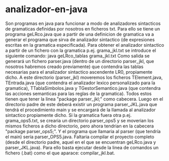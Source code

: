 # analizador-en-java
Son programas en java para funcionar a modo de analizadores sintacticos de gramaticas definidas por nosotros en ficheros txt. Para ello se tiene un programa geLRco.java que a partir de una definicion de gramatica va a generar el programa que sirva de analizador sintactico (de expresiones escritas en la gramatica especificada).
Para obtener el analizador sintactico a partir de un fichero con la gramatica p.ej. grama_jkl.txt se introduce el siguiente comando:
java geLRco_tablas grama_jkl.txt
Como salida se generará un fichero parser.java (dentro de un directorio parser_jkl, que nosotros habremos creado previamente) que contendra las tablas necesarias para el analizador sintactico ascendente LR0, propiamente dicho.
A este directorio (parser_jkl) moveremos los ficheros TElement.java, TEntrada.java (que contendra el analizador lexico personalizado para la gramatica), TTablaSimbolos.java y TGestorSemantico.java (que contendra las acciones semanticas para las reglas de la gramatica). Todos estos tienen que tener la linea "package parser_jkl;" como cabecera. Luego en el directorio padre de este deberá existir un programa parser_JKL.java que tendrá el procedimiento main y se encargará de la llamada al analizador sintactico propiamente dicho.
Si la gramatica fuera otra p.ej. grama_ops5.txt, se crearia un directorio parser_ops5 y se moverian los mismos ficheros a dicho directorio, pero ahora tendrian en la cabecera "package parser_ops5;". Y el programa que llamaria al parser (que tendría el main) sería parser_OPS5.java.
Faltaria compilar el proyecto completo (desde el directorio padre, aquel en el que se encuentran geLRco.java y parser_JKL.java). Para ello basta ejecutar desde la linea de comandos un fichero (.bat) como el que aparace: compilar_jkl.bat.
